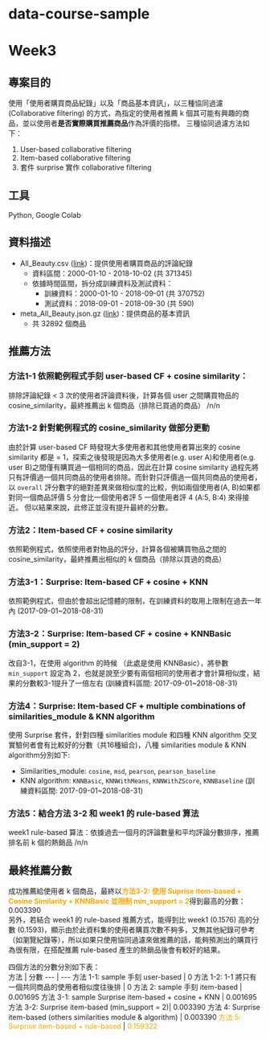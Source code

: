 # data-course-sample

# Week3

## 專案目的

使用「使用者購買商品紀錄」以及「商品基本資訊」，以三種協同過濾 (Collaborative filtering) 的方式，為指定的使用者推薦 k 個其可能有興趣的商品，並以使用者**是否實際購買推薦商品**作為評價的指標。
三種協同過濾方法如下：
1. User-based collaborative filtering
2. Item-based collaborative filtering
3. 套件 surprise 實作 collaborative filtering

## 工具

Python, Google Colab

## 資料描述

- All_Beauty.csv ([link](http://deepyeti.ucsd.edu/jianmo/amazon/categoryFilesSmall/All_Beauty.csv))：提供使用者購買商品的評論紀錄
    - 資料區間：2000-01-10 - 2018-10-02 (共 371345)
    - 依據時間區間，拆分成訓練資料及測試資料：
        - 訓練資料：2000-01-10 - 2018-09-01 (共 370752)
        - 測試資料：2018-09-01 - 2018-09-30 (共 590)
- meta_All_Beauty.json.gz ([link](http://deepyeti.ucsd.edu/jianmo/amazon/metaFiles2/meta_All_Beauty.json.gz))：提供商品的基本資訊
    - 共 32892 個商品


## 推薦方法

### 方法1-1 依照範例程式手刻 user-based CF + cosine similarity：  
排除評論紀錄 < 3 次的使用者評論資料後，計算各個 user 之間購買物品的 cosine_similarity，最終推薦出 k 個商品（排除已買過的商品） /n/n

### 方法1-2 針對範例程式的 cosine_similarity 做部分更動  
由於計算 user-based CF 時發現大多使用者和其他使用者算出來的 cosine similarity 都是 = 1，探索之後發現是因為大多使用者(e.g. user A)和使用者(e.g. user B)之間僅有購買過一個相同的商品，因此在計算 cosine similarity 過程先將只有評價過一個共同商品的使用者排除。而針對只評價過一個共同商品的使用者，以 `overall` 評分數字的絕對差異來做相似度的比較，例如兩個使用者(A, B)如果都對同一個商品評價 5 分會比一個使用者評 5 一個使用者評 4 (A:5, B:4) 來得接近。
但以結果來說，此修正並沒有提升最終的分數。

### 方法2：Item-based CF + cosine similarity
依照範例程式，依照使用者對物品的評分，計算各個被購買物品之間的 cosine_similarity，最終推薦出相似的 k 個商品（排除以買過的商品）

### 方法3-1：Surprise: Item-based CF + cosine + KNN
依照範例程式，但由於會超出記憶體的限制，在訓練資料的取用上限制在過去一年內 (2017-09-01~2018-08-31)

### 方法3-2：Surprise: Item-based CF + cosine + KNNBasic (min_support = 2) 
改自3-1，在使用 algorithm 的時候 （此處是使用 KNNBasic），將參數 `min_support` 設定為 2，也就是說至少要有兩個相同的使用者才會計算相似度，結果的分數較3-1提升了一倍左右
(訓練資料區間: 2017-09-01~2018-08-31)

### 方法4：Surprise: Item-based CF + multiple combinations of similarities_module & KNN algorithm
使用 Surprise 套件，針對四種 similarities module 和四種 KNN algorithm 交叉實驗何者會有比較好的分數（共16種組合)，八種 similarities module & KNN algorithm分別如下:
- Similarities_module: `cosine`, `msd`, `pearson`, `pearson_baseline`
- KNN algorithm: `KNNBasic`, `KNNWithMeans`, `KNNWithZScore`, `KNNBaseline`
(訓練資料區間: 2017-09-01~2018-08-31)

### 方法5：結合方法 3-2 和 week1 的 rule-based 算法
week1 rule-based 算法：依據過去一個月的評論數量和平均評論分數排序，推薦排名前 k 個的熱銷品 /n/n


## 最終推薦分數  

成功推薦給使用者 k 個商品，最終以<span style="color:orange">**方法3-2: 使用 Suprise item-based + Cosine Similarity + KNNBasic 並限制 min_support = 2**</span>得到最高的分數：0.003390    
另外，若結合 week1 的 rule-based 推薦方式，能得到比 week1 (0.1576) 高的分數 (0.1593)，顯示由於此資料集的使用者購買次數不夠多，又無其他紀錄可參考（如瀏覽紀錄等），所以如果只使用協同過濾來做推薦的話，能夠預測出的購買行為很有限，在搭配推薦 rule-based 產生的熱銷品後會有較好的結果。 

四個方法的分數分別如下表：  
方法 | 分數
--- | ---
方法 1-1: sample 手刻 user-based | 0
方法 1-2: 1-1 將只有一個共同商品的使用者相似度往後排 | 0
方法 2: sample 手刻 item-based | 0.001695
方法 3-1: sample Surprise item-based + cosine + KNN | 0.001695
方法 3-2: Surprise item-based (min_support = 2)| 0.003390
方法 4: Surprise item-based (others similarities module & algorithm) | 0.003390
<span style="color:orange">方法 5: Surprise item-based + rule-based</span> | <span style="color:orange">0.159322</span>
